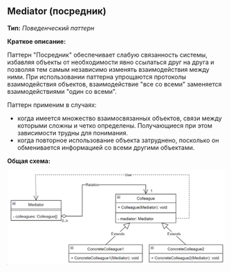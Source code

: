 ## Mediator (посредник)

**Тип:** *Поведенческий паттерн*

**Краткое описание:**

Паттерн "Посредник" обеспечивает слабую связанность системы, избавляя объекты от необходимости явно
ссылаться друг на друга и позволяя тем самым независимо изменять взаимодействия между ними. При использовании
паттерна упрощаются протоколы взаимодействия объектов, взаимодействие "все со всеми" заменяется
взаимодействиями "один со всеми".

Паттерн применим в случаях:

- когда имеется множество взаимосвязанных объектов, связи между которыми сложны и четко определены.
Получающиеся при этом зависимости трудны для понимания.
- когда повторное использование объекта затруднено, посколько он обменивается информацией
со всеми другими объектами.

**Общая схема:**

![img.png](img.png)